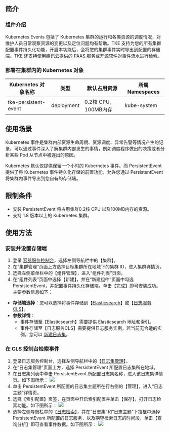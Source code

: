 ## 简介

### 组件介绍

Kubernetes Events 包括了 Kubernetes 集群的运行和各类资源的调度情况，对维护人员日常观察资源的变更以及定位问题均有帮助。TKE 支持为您的所有集群配置事件持久化功能，开启本功能后，会将您的集群事件实时导出到配置的存储端。TKE 还支持使用腾讯云提供的 PAAS 服务或开源软件对事件流水进行检索。


### 部署在集群内的 Kubernetes 对象


| Kubernetes 对象名称       | 类型         | 默认占用资源          | 所属 Namespaces|
| -------------------- | ---------- | --------------- | ------------ |
| tke-persistent-event | deployment | 0.2核 CPU，100MB内存 | kube-system  |

## 使用场景

Kubernetes 事件是集群内部资源生命周期、资源调度、异常告警等情况产生的记录，可以通过事件深入了解集群内部发生的事情，例如调度程序做出的决策或者分析某些 Pod 从节点中被逐出的原因。

Kubernetes 默认仅提供保留一个小时的 Kubernetes 事件。而 PersistentEvent 提供了将 Kubernetes 事件持久化存储的前置功能，允许您通过 PersistentEvent 将集群内事件导出到您自有的存储端。

## 限制条件
- 安装 PersistentEvent 将占用集群0.2核 CPU 以及100MB内存的资源。
- 支持 1.8 版本以上的 Kubernetes 集群。

## 使用方法

### 安装并设置存储端
1. 登录 [容器服务控制台](https://console.qcloud.com/tke2)，选择左侧导航栏中的【集群】。
2. 在“集群管理”页面上方选择目标集群所在地域下的集群 ID，进入集群详情页。
3. 选择左侧菜单栏中的【组件管理】，进入“组件列表”页面。
4. 在“组件列表”页面中选择【新建】，并在“新建组件”页面中勾选 PersistentEvent，并配置事件持久化存储端，单击【完成】即可安装成功。
主要参数信息如下：
 - **存储端选择**：您可以选择将事件存储到【[Elasticsearch](https://cloud.tencent.com/document/product/845/16478)】或【[日志服务 CLS](https://cloud.tencent.com/document/product/614/11254)】。
 - **参数详情**：
	 - 事件存储至【Elasticsearch】需要提供 Elasticsearch 地址和索引。
	 - 事件存储至【日志服务CLS】需要提供日志服务实例，若当前无合适的实例，您可以 [新建日志集](https://console.cloud.tencent.com/cls/logset)。



### 在 CLS 控制台检索事件
1. 登录日志服务控制台，选择左侧导航栏中的【[日志集管理](https://console.cloud.tencent.com/cls/logset)】。
2. 在“日志集管理”页面上方，选择 PersistentEvent 所配置日志集所在地域。
3. 在日志集列表中单击 PersistentEvent 所配置日志集名称，进入该日志集详情页。如下图所示：
![](https://main.qcloudimg.com/raw/adb6166a495c78580a1a2eacf42353cf.png)
4. 单击 PersistentEvent 所配置的日志集主题所在行右侧的【管理】，进入“日志主题”详情页。
5. 选择【索引配置】页签，在页面中开启索引配置并单击【保存】，打开日志检索功能。如下图所示：
![](https://main.qcloudimg.com/raw/a804577fd5e6d638cd4921f2ce255579.png)
6. 选择左侧导航栏中的【[日志检索](https://console.cloud.tencent.com/cls/search)】，并在“日志集”和“日志主题”下拉框中选择 PersistentEvent 所配置的日志服务，以及期望检索日志的时间段，单击【查询分析】即可查看事件数据。如下图所示：
![](https://main.qcloudimg.com/raw/7b30875bb8f4e7bf057291d210dc0d0c.png)

